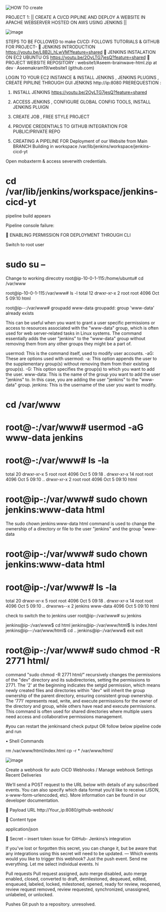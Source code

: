 ![HOW TO create](https://github.com/Aseemakram19/website-ci-cd-pipline/assets/113539818/05eff408-3cea-4c77-a4d0-f2a322069cda)


PROJECT 1: 
|| CREATE A CI/CD PIPLINE AND  DEPLOY A WEBSITE IN APACHE WEBSERVER HOSTED ON AWS USING JENKINS ||

![image](https://github.com/Aseemakram19/website-ci-cd-pipline/assets/113539818/e780b80e-b5e9-4655-9e63-6e5e948537fd)


STEPS TO BE FOLLOWED to make CI/CD:
FOLLOWS TUTORIALS & GITHUB FOR PROJECT-
	JENKINS INTRODUCTION https://youtu.be/L8B2i_hLwVM?feature=shared
	JENKINS INSTALATION ON EC2 UBUNTU OS  https://youtu.be/2OyLTG7jesQ?feature=shared
	PROJECT WEBSITE REPOSITORY : website1/Aseem-brainwave-html.zip at dev · Aseemakram19/website1 (github.com)

LOGIN TO YOUR EC2 INSTANCE & INSTALL JENKINS , JENKINS PLUGINS , CREATE PIPILINE THROUGH GUI JENKINS http://ip:8080 
PREREQUESTION : 
1.	INSTALL JENKINS https://youtu.be/2OyLTG7jesQ?feature=shared 
2.	ACCESS JENKINS , CONFIGURE GLOBAL CONFIG TOOLS,  INSTALL JENKINS PLUIGN 
3.	CREATE JOB , FREE STYLE PROJECT
4.	PROVIDE CREDENTIALS TO GITHUB INTEGRATION FOR PUBLIC/PRIVATE REPO

2. CREATING A PIPELINE FOR Deployment of our Website from Main BRANCH 
Building in workspace /var/lib/jenkins/workspace/jenkins-cicd-yt

Open mobaxterm & access severwith credentials.
# cd /var/lib/jenkins/workspace/jenkins-cicd-yt
pipeline build appears

Pipeline console failure:

	ENABLING PERMISSION FOR DEPLOYMENT THROUGH CLI

Switch to root user
# sudo su –
Change to working direcotry 
root@ip-10-0-1-115:/home/ubuntu# cd /var/www

root@ip-10-0-1-115:/var/www# ls -l
total 12
drwxr-xr-x 2 root root 4096 Oct  5 09:10 html

root@ip--:/var/www# groupadd www-data
groupadd: group 'www-data' already exists


This can be useful when you want to grant a user specific permissions or access to resources associated with the "www-data" group, which is often used for web server-related tasks in Linux systems.
The command essentially adds the user "jenkins" to the "www-data" group without removing them from any other groups they might be a part of. 

usermod: This is the command itself, used to modify user accounts.
-aG: These are options used with usermod:
-a: This option appends the user to the supplementary group(s) without removing them from their existing group(s).
-G: This option specifies the group(s) to which you want to add the user.
www-data: This is the name of the group you want to add the user "jenkins" to. In this case, you are adding the user "jenkins" to the "www-data" group.
jenkins: This is the username of the user you want to modify.

# cd /var/www

# root@-:/var/www# usermod -aG www-data jenkins

# root@-:/var/www# ls -la
total 20
drwxr-xr-x  5 root root 4096 Oct  5 09:18 .
drwxr-xr-x 14 root root 4096 Oct  5 09:10 ..
drwxr-xr-x  2 root root 4096 Oct  5 09:10 html


# root@ip-:/var/www# sudo chown jenkins:www-data html

The sudo chown jenkins:www-data html command is used to change the ownership of a directory or file to the user "jenkins" and the group "www-data
# root@ip-:/var/www# sudo chown jenkins:www-data html

# root@ip-:/var/www# ls -la
total 20
drwxr-xr-x  5 root    root     4096 Oct  5 09:18 .
drwxr-xr-x 14 root    root     4096 Oct  5 09:10 .. 
drwxrws--x 2 jenkins www-data  4096 Oct  5 09:10 html

check to switch the to jenkins user
root@ip-:/var/www# su jenkins

jenkins@ip-:/var/www$ cd html
jenkins@ip-:/var/www/html$ ls
index.html
jenkins@ip--:/var/www/html$ cd ..
jenkins@ip-:/var/www$ exit
exit

# root@ip-:/var/www# sudo chmod -R 2771 html/
command "sudo chmod -R 2771 html/" recursively changes the permissions of the "dev" directory and its subdirectories, setting the permissions to 2771. The '2' at the beginning indicates the setgid permission, which means newly created files and directories within "dev" will inherit the group ownership of the parent directory, ensuring consistent group ownership. The '771' represents read, write, and execute permissions for the owner of the directory and group, while others have read and execute permissions. This command is often used for shared directories where multiple users need access and collaborative permissions management.

#you can restart the jenkinsand check putput OR  follow below pipeline code and run 

•	 Shell Commands 

rm /var/www/html/index.html
cp -r * /var/www/html/

 ![image](https://github.com/Aseemakram19/website-ci-cd-pipline/assets/113539818/365d7197-1277-409c-89d1-26785de4fe25)


Create a webhook for auto CICD
Webhooks / Manage webhook
Settings
Recent Deliveries

We’ll send a POST request to the URL below with details of any subscribed events. You can also specify which data format you’d like to receive (JSON, x-www-form-urlencoded, etc). More information can be found in our developer documentation.

	Payload URL
http://Your_ip:8080/github-webhook/

	Content type

application/json

	Secret – 
insert token issue for GitHub- Jenkins’s integration

If you've lost or forgotten this secret, you can change it, but be aware that any integrations using this secret will need to be updated. — 
Which events would you like to trigger this webhook?
Just the push event.
Send me everything.
Let me select individual events.
hi

 Pull requests
Pull request assigned, auto merge disabled, auto merge enabled, closed, converted to draft, demilestoned, dequeued, edited, enqueued, labeled, locked, milestoned, opened, ready for review, reopened, review request removed, review requested, synchronized, unassigned, unlabeled, or unlocked.
 
 Pushes
Git push to a repository.
unresolved.

